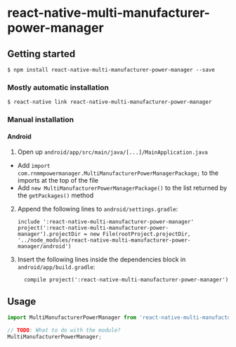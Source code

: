 # react-native-multi-manufacturer-power-manager

## Getting started

`$ npm install react-native-multi-manufacturer-power-manager --save`

### Mostly automatic installation

`$ react-native link react-native-multi-manufacturer-power-manager`

### Manual installation

#### Android

1. Open up `android/app/src/main/java/[...]/MainApplication.java`
  - Add `import com.rnmmpowermanager.MultiManufacturerPowerManagerPackage;` to the imports at the top of the file
  - Add `new MultiManufacturerPowerManagerPackage()` to the list returned by the `getPackages()` method
2. Append the following lines to `android/settings.gradle`:
  	```
  	include ':react-native-multi-manufacturer-power-manager'
  	project(':react-native-multi-manufacturer-power-manager').projectDir = new File(rootProject.projectDir, 	'../node_modules/react-native-multi-manufacturer-power-manager/android')
  	```
3. Insert the following lines inside the dependencies block in `android/app/build.gradle`:
  	```
      compile project(':react-native-multi-manufacturer-power-manager')
  	```


## Usage
```javascript
import MultiManufacturerPowerManager from 'react-native-multi-manufacturer-power-manager';

// TODO: What to do with the module?
MultiManufacturerPowerManager;
```
